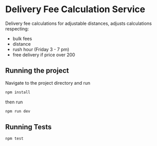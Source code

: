 # Delivery Fee Calculation Service

Delivery fee calculations for adjustable distances, adjusts calculations respecting:

- bulk fees
- distance
- rush hour (Friday 3 - 7 pm)
- free delivery if price over 200

## Running the project

Navigate to the project directory and run

```bash
npm install
```

then run

```bash
npm run dev
```

## Running Tests

```bash
npm test
```
